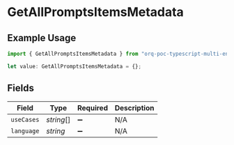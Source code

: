 # GetAllPromptsItemsMetadata

## Example Usage

```typescript
import { GetAllPromptsItemsMetadata } from "orq-poc-typescript-multi-env-version/models/operations";

let value: GetAllPromptsItemsMetadata = {};
```

## Fields

| Field              | Type               | Required           | Description        |
| ------------------ | ------------------ | ------------------ | ------------------ |
| `useCases`         | *string*[]         | :heavy_minus_sign: | N/A                |
| `language`         | *string*           | :heavy_minus_sign: | N/A                |